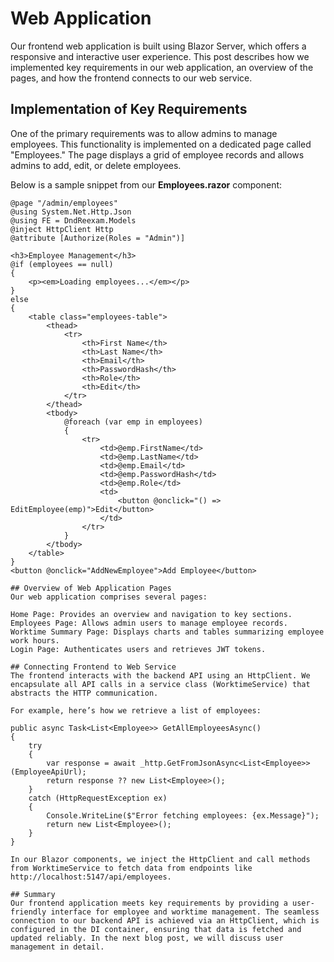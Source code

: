 # Web Application

Our frontend web application is built using Blazor Server, which offers a responsive and interactive user experience. This post describes how we implemented key requirements in our web application, an overview of the pages, and how the frontend connects to our web service.

## Implementation of Key Requirements

One of the primary requirements was to allow admins to manage employees. This functionality is implemented on a dedicated page called "Employees." The page displays a grid of employee records and allows admins to add, edit, or delete employees.

Below is a sample snippet from our **Employees.razor** component:
```razor
@page "/admin/employees"
@using System.Net.Http.Json
@using FE = DndReexam.Models
@inject HttpClient Http
@attribute [Authorize(Roles = "Admin")]

<h3>Employee Management</h3>
@if (employees == null)
{
    <p><em>Loading employees...</em></p>
}
else
{
    <table class="employees-table">
        <thead>
            <tr>
                <th>First Name</th>
                <th>Last Name</th>
                <th>Email</th>
                <th>PasswordHash</th>
                <th>Role</th>
                <th>Edit</th>
            </tr>
        </thead>
        <tbody>
            @foreach (var emp in employees)
            {
                <tr>
                    <td>@emp.FirstName</td>
                    <td>@emp.LastName</td>
                    <td>@emp.Email</td>
                    <td>@emp.PasswordHash</td>
                    <td>@emp.Role</td>
                    <td>
                        <button @onclick="() => EditEmployee(emp)">Edit</button>
                    </td>
                </tr>
            }
        </tbody>
    </table>
}
<button @onclick="AddNewEmployee">Add Employee</button>

## Overview of Web Application Pages
Our web application comprises several pages:

Home Page: Provides an overview and navigation to key sections.
Employees Page: Allows admin users to manage employee records.
Worktime Summary Page: Displays charts and tables summarizing employee work hours.
Login Page: Authenticates users and retrieves JWT tokens.

## Connecting Frontend to Web Service
The frontend interacts with the backend API using an HttpClient. We encapsulate all API calls in a service class (WorktimeService) that abstracts the HTTP communication.

For example, here’s how we retrieve a list of employees:

public async Task<List<Employee>> GetAllEmployeesAsync()
{
    try
    {
        var response = await _http.GetFromJsonAsync<List<Employee>>(EmployeeApiUrl);
        return response ?? new List<Employee>();
    }
    catch (HttpRequestException ex)
    {
        Console.WriteLine($"Error fetching employees: {ex.Message}");
        return new List<Employee>();
    }
}

In our Blazor components, we inject the HttpClient and call methods from WorktimeService to fetch data from endpoints like http://localhost:5147/api/employees.

## Summary
Our frontend application meets key requirements by providing a user-friendly interface for employee and worktime management. The seamless connection to our backend API is achieved via an HttpClient, which is configured in the DI container, ensuring that data is fetched and updated reliably. In the next blog post, we will discuss user management in detail.